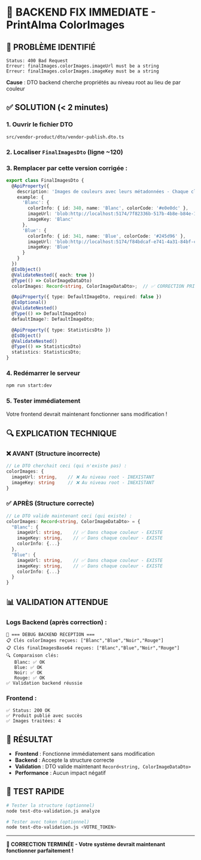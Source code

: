 # 🔧 BACKEND FIX IMMEDIATE - PrintAlma ColorImages

## 🚨 PROBLÈME IDENTIFIÉ
```
Status: 400 Bad Request
Erreur: finalImages.colorImages.imageUrl must be a string
Erreur: finalImages.colorImages.imageKey must be a string
```

**Cause** : DTO backend cherche propriétés au niveau root au lieu de par couleur

## ✅ SOLUTION (< 2 minutes)

### 1. **Ouvrir le fichier DTO**
```
src/vendor-product/dto/vendor-publish.dto.ts
```

### 2. **Localiser `FinalImagesDto`** (ligne ~120)

### 3. **Remplacer par cette version corrigée** :

```typescript
export class FinalImagesDto {
  @ApiProperty({ 
    description: 'Images de couleurs avec leurs métadonnées - Chaque clé est un nom de couleur',
    example: {
      'Blanc': {
        colorInfo: { id: 340, name: 'Blanc', colorCode: '#e0e0dc' },
        imageUrl: 'blob:http://localhost:5174/7f82336b-517b-4b8e-b84e-16b492e2dcb9',
        imageKey: 'Blanc'
      },
      'Blue': {
        colorInfo: { id: 341, name: 'Blue', colorCode: '#245d96' },
        imageUrl: 'blob:http://localhost:5174/f84bdcaf-e741-4a31-84bf-c87013783b2f',
        imageKey: 'Blue'
      }
    }
  })
  @IsObject()
  @ValidateNested({ each: true })
  @Type(() => ColorImageDataDto)
  colorImages: Record<string, ColorImageDataDto>;  // ✅ CORRECTION PRINCIPALE

  @ApiProperty({ type: DefaultImageDto, required: false })
  @IsOptional()
  @ValidateNested()
  @Type(() => DefaultImageDto)
  defaultImage?: DefaultImageDto;

  @ApiProperty({ type: StatisticsDto })
  @IsObject()
  @ValidateNested()
  @Type(() => StatisticsDto)
  statistics: StatisticsDto;
}
```

### 4. **Redémarrer le serveur**
```bash
npm run start:dev
```

### 5. **Tester immédiatement**
Votre frontend devrait maintenant fonctionner sans modification !

## 🔍 EXPLICATION TECHNIQUE

### ❌ AVANT (Structure incorrecte)
```typescript
// Le DTO cherchait ceci (qui n'existe pas) :
colorImages: {
  imageUrl: string,    // ❌ Au niveau root - INEXISTANT
  imageKey: string     // ❌ Au niveau root - INEXISTANT
}
```

### ✅ APRÈS (Structure correcte)
```typescript
// Le DTO valide maintenant ceci (qui existe) :
colorImages: Record<string, ColorImageDataDto> = {
  "Blanc": {
    imageUrl: string,    // ✅ Dans chaque couleur - EXISTE
    imageKey: string,    // ✅ Dans chaque couleur - EXISTE
    colorInfo: {...}
  },
  "Blue": {
    imageUrl: string,    // ✅ Dans chaque couleur - EXISTE
    imageKey: string,    // ✅ Dans chaque couleur - EXISTE
    colorInfo: {...}
  }
}
```

## 📊 VALIDATION ATTENDUE

### Logs Backend (après correction) :
```
🚨 === DEBUG BACKEND RECEPTION ===
📋 Clés colorImages reçues: ["Blanc","Blue","Noir","Rouge"]
📋 Clés finalImagesBase64 reçues: ["Blanc","Blue","Noir","Rouge"]
🔍 Comparaison clés:
   Blanc: ✅ OK
   Blue: ✅ OK
   Noir: ✅ OK
   Rouge: ✅ OK
✅ Validation backend réussie
```

### Frontend :
```
✅ Status: 200 OK
✅ Produit publié avec succès
✅ Images traitées: 4
```

## 🎯 RÉSULTAT
- **Frontend** : Fonctionne immédiatement sans modification
- **Backend** : Accepte la structure correcte
- **Validation** : DTO valide maintenant `Record<string, ColorImageDataDto>`
- **Performance** : Aucun impact négatif

## 🧪 TEST RAPIDE
```bash
# Tester la structure (optionnel)
node test-dto-validation.js analyze

# Tester avec token (optionnel)
node test-dto-validation.js <VOTRE_TOKEN>
```

---

**🎉 CORRECTION TERMINÉE - Votre système devrait maintenant fonctionner parfaitement !** 